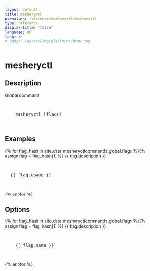 ```yaml
---
layout: default
title: mesheryctl
permalink: reference/mesheryctl/mesheryctl
type: reference
display-title: "false"
language: en
lang: en
# image: /assets/img/platforms/brew.png
---
```


<!-- Copy this template to create individual doc pages for each mesheryctl commands -->

<!-- Name of the command -->
# mesheryctl 

## Description
Global command
<br/>

<!-- Basic usage of the command -->
<pre class="codeblock-pre">
  <div class="codeblock">
    mesheryctl [flags]
  </div>
</pre>

## Examples

{% for flag_hash in site.data.mesheryctlcommands.global.flags %}{% assign flag = flag_hash[1] %}
{{ flag.description }}
<pre class="codeblock-pre">
  <div class="codeblock">
  {{ flag.usage }}
  </div>
</pre>
{% endfor %}
<br/>


<!-- Options/Flags available in this command -->
## Options

{% for flag_hash in site.data.mesheryctlcommands.global.flags %}{% assign flag = flag_hash[1] %}
{{ flag.description }}
<pre class="codeblock-pre">
  <div class="codeblock">
    {{ flag.name }}
  </div>
</pre>
{% endfor %}
<br/>
